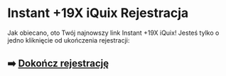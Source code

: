 # Instant +19X iQuix Rejestracja

Jak obiecano, oto Twój najnowszy link Instant +19X iQuix! Jesteś tylko o jedno kliknięcie od ukończenia rejestracji:

## ➡️ [Dokończ rejestrację](https://tinyurl.com/5dcjcfdf)